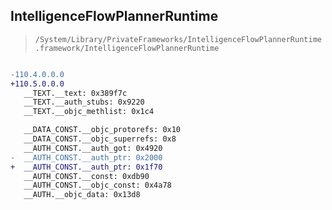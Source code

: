 ## IntelligenceFlowPlannerRuntime

> `/System/Library/PrivateFrameworks/IntelligenceFlowPlannerRuntime.framework/IntelligenceFlowPlannerRuntime`

```diff

-110.4.0.0.0
+110.5.0.0.0
   __TEXT.__text: 0x389f7c
   __TEXT.__auth_stubs: 0x9220
   __TEXT.__objc_methlist: 0x1c4

   __DATA_CONST.__objc_protorefs: 0x10
   __DATA_CONST.__objc_superrefs: 0x8
   __AUTH_CONST.__auth_got: 0x4920
-  __AUTH_CONST.__auth_ptr: 0x2000
+  __AUTH_CONST.__auth_ptr: 0x1f70
   __AUTH_CONST.__const: 0xdb90
   __AUTH_CONST.__objc_const: 0x4a78
   __AUTH.__objc_data: 0x13d8

```
